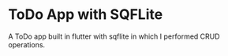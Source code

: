 # ToDo App with SQFLite
A ToDo app built in flutter with sqflite in which I performed CRUD operations.
